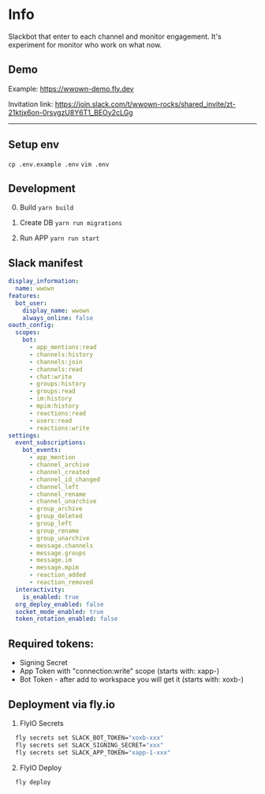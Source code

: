 # Info

Slackbot that enter to each channel and monitor engagement.
It's experiment for monitor who work on what now.

## Demo

Example: https://wwown-demo.fly.dev

Invitation link: https://join.slack.com/t/wwown-rocks/shared_invite/zt-21ktjx6on-0rsvgzU8Y6T1_BEOy2cLGg

---

## Setup env
`cp .env.example .env`
`vim .env`

## Development
0. Build
`yarn build`

1. Create DB
`yarn run migrations`

2. Run APP
`yarn run start`

## Slack manifest
```yaml
display_information:
  name: wwown
features:
  bot_user:
    display_name: wwown
    always_online: false
oauth_config:
  scopes:
    bot:
      - app_mentions:read
      - channels:history
      - channels:join
      - channels:read
      - chat:write
      - groups:history
      - groups:read
      - im:history
      - mpim:history
      - reactions:read
      - users:read
      - reactions:write
settings:
  event_subscriptions:
    bot_events:
      - app_mention
      - channel_archive
      - channel_created
      - channel_id_changed
      - channel_left
      - channel_rename
      - channel_unarchive
      - group_archive
      - group_deleted
      - group_left
      - group_rename
      - group_unarchive
      - message.channels
      - message.groups
      - message.im
      - message.mpim
      - reaction_added
      - reaction_removed
  interactivity:
    is_enabled: true
  org_deploy_enabled: false
  socket_mode_enabled: true
  token_rotation_enabled: false
```

## Required tokens:
 - Signing Secret
 - App Token with "connection:write" scope (starts with: xapp-)
 - Bot Token - after add to workspace you will get it (starts with: xoxb-)
 
## Deployment via fly.io
1. FlyIO Secrets
```sh
  fly secrets set SLACK_BOT_TOKEN="xoxb-xxx"
  fly secrets set SLACK_SIGNING_SECRET="xxx"
  fly secrets set SLACK_APP_TOKEN="xapp-1-xxx"
```

2. FlyIO Deploy
```sh
  fly deploy
```